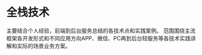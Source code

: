 全栈技术
======
主要结合个人经验，前端到后台服务总结的各技术点和实践案例。
范围围绕主流框架各开发形式和不同应用方向APP、微信、PC再到后台轻服务等各技术实践讲解和实际的场景业务方案。



